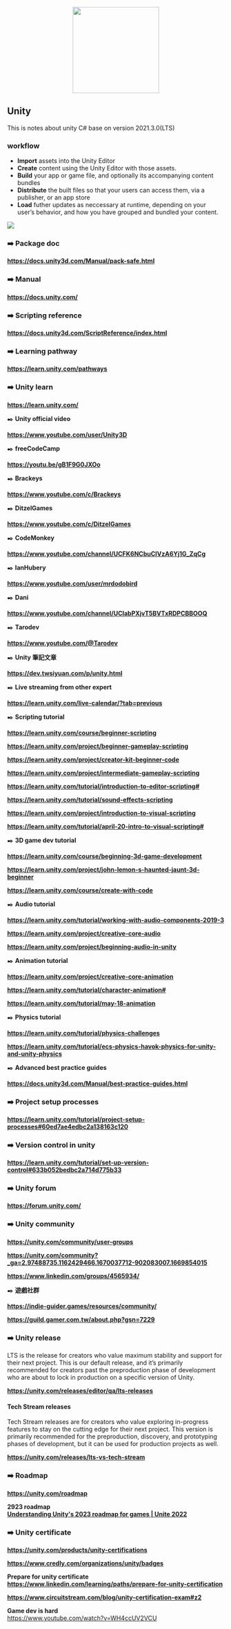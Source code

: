 <p align="center">
<img src="img/Unity-Logo.png" height="200px">
</p>

## Unity
This is notes about unity C# base on version 2021.3.0(LTS)


### workflow
- **Import** assets into the Unity Editor
- **Create** content using the Unity Editor with those assets.
- **Build** your app or game file, and optionally its accompanying content bundles
- **Distribute** the built files so that your users can access them, via a publisher, or an app store
- **Load** futher updates as neccessary at runtime, depending on your user’s behavior, and how you have grouped and bundled your content.

<img src="img/AssetWorkflowOverview.png">

### ➡️ Package doc
**https://docs.unity3d.com/Manual/pack-safe.html**

### ➡️ Manual
**https://docs.unity.com/**

### ➡️ Scripting reference
**https://docs.unity3d.com/ScriptReference/index.html**

### ➡️ Learning pathway
**https://learn.unity.com/pathways**

### ➡️ Unity learn
**https://learn.unity.com/**

✒️ **Unity official video**

**https://www.youtube.com/user/Unity3D**

✒️ **freeCodeCamp**

**https://youtu.be/gB1F9G0JXOo**

✒️ **Brackeys**

**https://www.youtube.com/c/Brackeys**

✒️ **DitzelGames**

**https://www.youtube.com/c/DitzelGames**

✒️ **CodeMonkey**

**https://www.youtube.com/channel/UCFK6NCbuCIVzA6Yj1G_ZqCg**

✒️ **lanHubery**

**https://www.youtube.com/user/mrdodobird**

✒️ **Dani**

**https://www.youtube.com/channel/UCIabPXjvT5BVTxRDPCBBOOQ**

✒️ **Tarodev**

**https://www.youtube.com/@Tarodev**

✒️ **Unity 筆記文章**

**https://dev.twsiyuan.com/p/unity.html**

✒️ **Live streaming from other expert**

**https://learn.unity.com/live-calendar/?tab=previous**

✒️ **Scripting tutorial**

**https://learn.unity.com/course/beginner-scripting**

**https://learn.unity.com/project/beginner-gameplay-scripting**

**https://learn.unity.com/project/creator-kit-beginner-code**

**https://learn.unity.com/project/intermediate-gameplay-scripting**

**https://learn.unity.com/tutorial/introduction-to-editor-scripting#**

**https://learn.unity.com/tutorial/sound-effects-scripting**

**https://learn.unity.com/project/introduction-to-visual-scripting**

**https://learn.unity.com/tutorial/april-20-intro-to-visual-scripting#**

✒️ **3D game dev tutorial**

**https://learn.unity.com/course/beginning-3d-game-development**

**https://learn.unity.com/project/john-lemon-s-haunted-jaunt-3d-beginner**

**https://learn.unity.com/course/create-with-code**

✒️ **Audio tutorial**

**https://learn.unity.com/tutorial/working-with-audio-components-2019-3**

**https://learn.unity.com/project/creative-core-audio**

**https://learn.unity.com/project/beginning-audio-in-unity**

✒️ **Animation tutorial**

**https://learn.unity.com/project/creative-core-animation**

**https://learn.unity.com/tutorial/character-animation#**

**https://learn.unity.com/tutorial/may-18-animation**

✒️ **Physics tutorial**

**https://learn.unity.com/tutorial/physics-challenges**

**https://learn.unity.com/tutorial/ecs-physics-havok-physics-for-unity-and-unity-physics**

✒️ **Advanced best practice guides**

**https://docs.unity3d.com/Manual/best-practice-guides.html**

### ➡️ Project setup processes
**https://learn.unity.com/tutorial/project-setup-processes#60ed7ae4edbc2a138163c120**

### ➡️ Version control in unity
**https://learn.unity.com/tutorial/set-up-version-control#633b052bedbc2a714d775b33**

### ➡️ Unity forum
**https://forum.unity.com/**

### ➡️ Unity community
**https://unity.com/community/user-groups**

**https://unity.com/community?_ga=2.97488735.1162429466.1670037712-902083007.1669854015**

**https://www.linkedin.com/groups/4565934/**


✒️ **遊戲社群**

**https://indie-guider.games/resources/community/**

**https://guild.gamer.com.tw/about.php?gsn=7229**

### ➡️ Unity release
LTS is the release for creators who value maximum stability and support for their next project. This is our default release, and it’s primarily recommended for creators past the preproduction phase of development who are about to lock in production on a specific version of Unity.

**https://unity.com/releases/editor/qa/lts-releases**

#### Tech Stream releases
Tech Stream releases are for creators who value exploring in-progress features to stay on the cutting edge for their next project. This version is primarily recommended for the preproduction, discovery, and prototyping phases of development, but it can be used for production projects as well.

**https://unity.com/releases/lts-vs-tech-stream**

### ➡️ Roadmap
**https://unity.com/roadmap**

**2923 roadmap** \
**[Understanding Unity's 2023 roadmap for games | Unite 2022](https://youtu.be/a4spnCpE0RE)**

### ➡️ Unity certificate
**https://unity.com/products/unity-certifications**

**https://www.credly.com/organizations/unity/badges**

**Prepare for unity certificate** \
**https://www.linkedin.com/learning/paths/prepare-for-unity-certification**

**https://www.circuitstream.com/blog/unity-certification-exam#z2**


**Game dev is hard** \
https://www.youtube.com/watch?v=WH4ccUV2VCU
